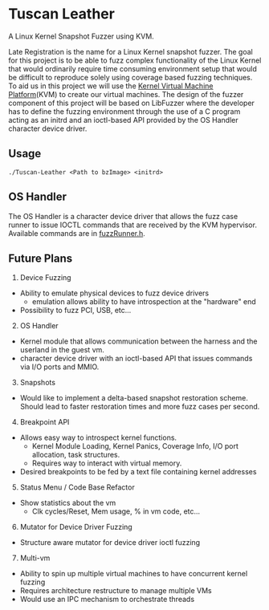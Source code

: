 # Tuscan Leather

A Linux Kernel Snapshot Fuzzer using KVM.

Late Registration is the name for a Linux Kernel snapshot fuzzer. The goal for this project is to be able to fuzz
complex functionality of the Linux Kernel that would ordinarily require time consuming environment setup that would be
difficult to reproduce solely using coverage based fuzzing techniques. To aid us in this project we will use the
[Kernel Virtual Machine Platform](https://www.linux-kvm.org/page/Main_Page)(KVM) to create our virtual machines. The
design of the fuzzer component of this project will be based on LibFuzzer where the developer has to define the fuzzing
environment through the use of a C program acting as an initrd and an ioctl-based API provided by the OS Handler
character device driver.

## Usage

`./Tuscan-Leather <Path to bzImage> <initrd>`

## OS Handler

The OS Handler is a character device driver that allows the fuzz case runner to issue IOCTL commands that are received
by the KVM hypervisor. Available commands are in [fuzzRunner.h](os-handler/fuzzRunner.h).

## Future Plans

1. Device Fuzzing

* Ability to emulate physical devices to fuzz device drivers
    * emulation allows ability to have introspection at the "hardware" end
* Possibility to fuzz PCI, USB, etc...

2. OS Handler

* Kernel module that allows communication between the harness and the userland in the guest vm.
* character device driver with an ioctl-based API that issues commands via I/O ports and MMIO.

3. Snapshots

* Would like to implement a delta-based snapshot restoration scheme. Should lead to faster restoration times and more
  fuzz cases per second.

4. Breakpoint API

* Allows easy way to introspect kernel functions.
    * Kernel Module Loading, Kernel Panics, Coverage Info, I/O port allocation, task structures.
    * Requires way to interact with virtual memory.
* Desired breakpoints to be fed by a text file containing kernel addresses

5. Status Menu / Code Base Refactor

* Show statistics about the vm
    * Clk cycles/Reset, Mem usage, % in vm code, etc...

6. Mutator for Device Driver Fuzzing

* Structure aware mutator for device driver ioctl fuzzing

7. Multi-vm

* Ability to spin up multiple virtual machines to have concurrent kernel fuzzing
* Requires architecture restructure to manage multiple VMs
* Would use an IPC mechanism to orchestrate threads

